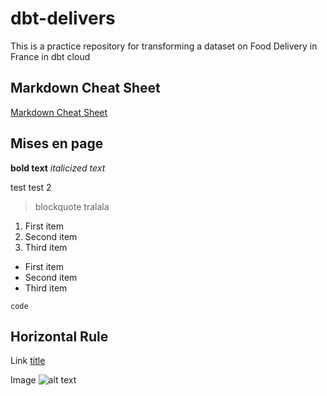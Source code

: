 # dbt-delivers
 This is a practice repository for transforming a dataset on Food Delivery in France in dbt cloud

## Markdown Cheat Sheet
[Markdown Cheat Sheet](https://www.markdownguide.org/cheat-sheet/)

## Mises en page
**bold text**
*italicized text*


test 
test 2

> blockquote
tralala

1. First item
2. Second item
3. Third item

- First item
- Second item
- Third item

`code`

Horizontal Rule
---

Link
[title](https://www.example.com)

Image
![alt text](image.jpg)


